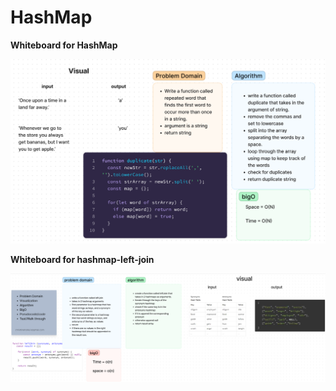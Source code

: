 # HashMap

**Whiteboard for HashMap**

![whiteboardFigma](Screenshot%20(139).png)

**Whiteboard for hashmap-left-join**

![whiteboardFigma](Screenshot%20(142).png)